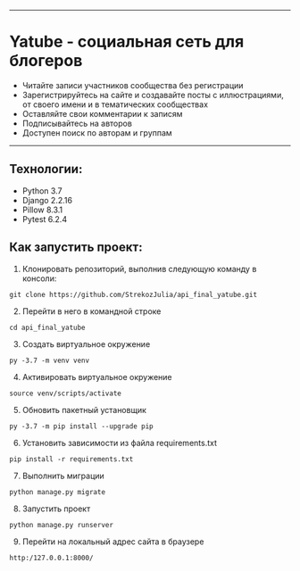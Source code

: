 ____
# Yatube - социальная сеть для блогеров

* Читайте записи участников сообщества без регистрации
* Зарегистрируйтесь на сайте и создавайте посты с иллюстрациями, от своего имени и в тематических сообществах
* Оставляйте свои комментарии к записям 
* Подписывайтесь на авторов
* Доступен поиск по авторам и группам
____

## Технологии:
* Python 3.7
* Django 2.2.16
* Pillow 8.3.1
* Pytest 6.2.4

## Как запустить проект:

1. Клонировать репозиторий, выполнив следующую команду в консоли:
```
git clone https://github.com/StrekozJulia/api_final_yatube.git
```
2. Перейти в него в командной строке
```
cd api_final_yatube
```
3. Cоздать виртуальное окружение
```
py -3.7 -m venv venv
```
4. Активировать виртуальное окружение
```
source venv/scripts/activate
```
5. Обновить пакетный установщик
```
py -3.7 -m pip install --upgrade pip
```
6. Установить зависимости из файла requirements.txt
```
pip install -r requirements.txt
```
7. Выполнить миграции
```
python manage.py migrate
```
8. Запустить проект
```
python manage.py runserver
```
9. Перейти на локальный адрес сайта в браузере
```
http:/127.0.0.1:8000/
```
